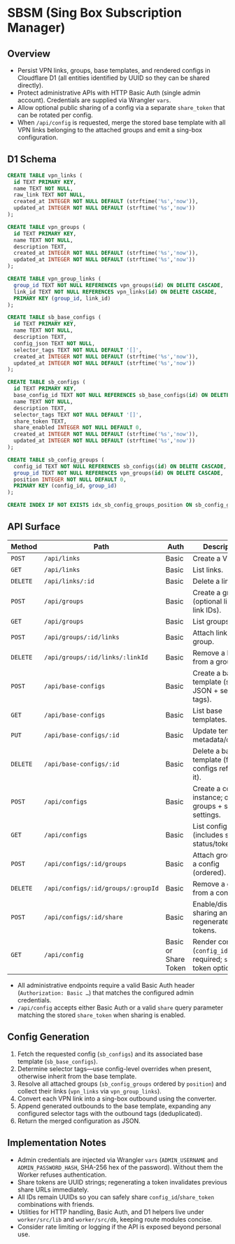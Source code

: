 # SBSM (Sing Box Subscription Manager)

## Overview

- Persist VPN links, groups, base templates, and rendered configs in Cloudflare D1 (all entities identified by UUID so they can be shared directly).
- Protect administrative APIs with HTTP Basic Auth (single admin account). Credentials are supplied via Wrangler `vars`.
- Allow optional public sharing of a config via a separate `share_token` that can be rotated per config.
- When `/api/config` is requested, merge the stored base template with all VPN links belonging to the attached groups and emit a sing-box configuration.

## D1 Schema

```sql
CREATE TABLE vpn_links (
  id TEXT PRIMARY KEY,
  name TEXT NOT NULL,
  raw_link TEXT NOT NULL,
  created_at INTEGER NOT NULL DEFAULT (strftime('%s','now')),
  updated_at INTEGER NOT NULL DEFAULT (strftime('%s','now'))
);

CREATE TABLE vpn_groups (
  id TEXT PRIMARY KEY,
  name TEXT NOT NULL,
  description TEXT,
  created_at INTEGER NOT NULL DEFAULT (strftime('%s','now')),
  updated_at INTEGER NOT NULL DEFAULT (strftime('%s','now'))
);

CREATE TABLE vpn_group_links (
  group_id TEXT NOT NULL REFERENCES vpn_groups(id) ON DELETE CASCADE,
  link_id TEXT NOT NULL REFERENCES vpn_links(id) ON DELETE CASCADE,
  PRIMARY KEY (group_id, link_id)
);

CREATE TABLE sb_base_configs (
  id TEXT PRIMARY KEY,
  name TEXT NOT NULL,
  description TEXT,
  config_json TEXT NOT NULL,
  selector_tags TEXT NOT NULL DEFAULT '[]',
  created_at INTEGER NOT NULL DEFAULT (strftime('%s','now')),
  updated_at INTEGER NOT NULL DEFAULT (strftime('%s','now'))
);

CREATE TABLE sb_configs (
  id TEXT PRIMARY KEY,
  base_config_id TEXT NOT NULL REFERENCES sb_base_configs(id) ON DELETE RESTRICT,
  name TEXT NOT NULL,
  description TEXT,
  selector_tags TEXT NOT NULL DEFAULT '[]',
  share_token TEXT,
  share_enabled INTEGER NOT NULL DEFAULT 0,
  created_at INTEGER NOT NULL DEFAULT (strftime('%s','now')),
  updated_at INTEGER NOT NULL DEFAULT (strftime('%s','now'))
);

CREATE TABLE sb_config_groups (
  config_id TEXT NOT NULL REFERENCES sb_configs(id) ON DELETE CASCADE,
  group_id TEXT NOT NULL REFERENCES vpn_groups(id) ON DELETE CASCADE,
  position INTEGER NOT NULL DEFAULT 0,
  PRIMARY KEY (config_id, group_id)
);

CREATE INDEX IF NOT EXISTS idx_sb_config_groups_position ON sb_config_groups(config_id, position);
```

## API Surface

| Method | Path | Auth | Description |
| ------ | ---- | ---- | ----------- |
| `POST` | `/api/links` | Basic | Create a VPN link. |
| `GET`  | `/api/links` | Basic | List links. |
| `DELETE` | `/api/links/:id` | Basic | Delete a link. |
| `POST` | `/api/groups` | Basic | Create a group (optional list of link IDs). |
| `GET`  | `/api/groups` | Basic | List groups. |
| `POST` | `/api/groups/:id/links` | Basic | Attach links to a group. |
| `DELETE` | `/api/groups/:id/links/:linkId` | Basic | Remove a link from a group. |
| `POST` | `/api/base-configs` | Basic | Create a base template (store JSON + selector tags). |
| `GET`  | `/api/base-configs` | Basic | List base templates. |
| `PUT`  | `/api/base-configs/:id` | Basic | Update template metadata/content. |
| `DELETE` | `/api/base-configs/:id` | Basic | Delete a base template (fails if configs reference it). |
| `POST` | `/api/configs` | Basic | Create a config instance; optional groups + share settings. |
| `GET`  | `/api/configs` | Basic | List configs (includes share status/token). |
| `POST` | `/api/configs/:id/groups` | Basic | Attach groups to a config (ordered). |
| `DELETE` | `/api/configs/:id/groups/:groupId` | Basic | Remove a group from a config. |
| `POST` | `/api/configs/:id/share` | Basic | Enable/disable sharing and regenerate tokens. |
| `GET` | `/api/config` | Basic or Share Token | Render config (`config_id` required; `share` token optional). |

- All administrative endpoints require a valid Basic Auth header (`Authorization: Basic …`) that matches the configured admin credentials.
- `/api/config` accepts either Basic Auth or a valid `share` query parameter matching the stored `share_token` when sharing is enabled.

## Config Generation

1. Fetch the requested config (`sb_configs`) and its associated base template (`sb_base_configs`).
2. Determine selector tags—use config-level overrides when present, otherwise inherit from the base template.
3. Resolve all attached groups (`sb_config_groups` ordered by `position`) and collect their links (`vpn_links` via `vpn_group_links`).
4. Convert each VPN link into a sing-box outbound using the converter.
5. Append generated outbounds to the base template, expanding any configured selector tags with the outbound tags (deduplicated).
6. Return the merged configuration as JSON.

## Implementation Notes

- Admin credentials are injected via Wrangler `vars` (`ADMIN_USERNAME` and `ADMIN_PASSWORD_HASH`, SHA-256 hex of the password). Without them the Worker refuses authentication.
- Share tokens are UUID strings; regenerating a token invalidates previous share URLs immediately.
- All IDs remain UUIDs so you can safely share `config_id`/`share_token` combinations with friends.
- Utilities for HTTP handling, Basic Auth, and D1 helpers live under `worker/src/lib` and `worker/src/db`, keeping route modules concise.
- Consider rate limiting or logging if the API is exposed beyond personal use.
